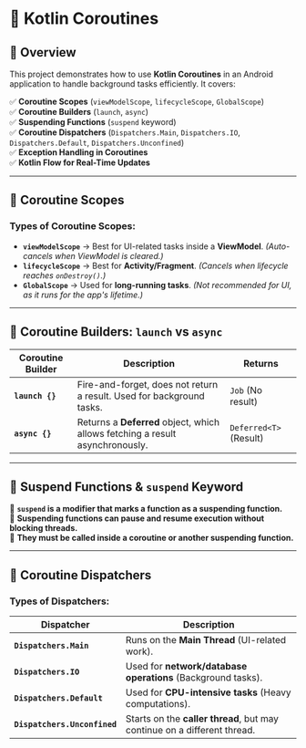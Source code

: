 # 🚀 **Kotlin Coroutines**  

## 📌 **Overview**  
This project demonstrates how to use **Kotlin Coroutines** in an Android application to handle background tasks efficiently. It covers:  

✅ **Coroutine Scopes** (`viewModelScope`, `lifecycleScope`, `GlobalScope`)  
✅ **Coroutine Builders** (`launch`, `async`)  
✅ **Suspending Functions** (`suspend` keyword)  
✅ **Coroutine Dispatchers** (`Dispatchers.Main`, `Dispatchers.IO`, `Dispatchers.Default`, `Dispatchers.Unconfined`)  
✅ **Exception Handling in Coroutines**  
✅ **Kotlin Flow for Real-Time Updates**  

---

## 🔹 **Coroutine Scopes**  

### **Types of Coroutine Scopes:**  
- **`viewModelScope`** → Best for UI-related tasks inside a **ViewModel**. *(Auto-cancels when ViewModel is cleared.)*  
- **`lifecycleScope`** → Best for **Activity/Fragment**. *(Cancels when lifecycle reaches `onDestroy()`.)*  
- **`GlobalScope`** → Used for **long-running tasks**. *(Not recommended for UI, as it runs for the app's lifetime.)*  

---

## 🔹 **Coroutine Builders: `launch` vs `async`**  

| Coroutine Builder | Description | Returns |
|------------------|-------------|---------|
| **`launch {}`** | Fire-and-forget, does not return a result. Used for background tasks. | `Job` (No result) |
| **`async {}`** | Returns a **Deferred** object, which allows fetching a result asynchronously. | `Deferred<T>` (Result) |

---

## 🔹 **Suspend Functions & `suspend` Keyword**  

🔹 **`suspend` is a modifier that marks a function as a suspending function.**  
🔹 **Suspending functions can pause and resume execution without blocking threads.**  
🔹 **They must be called inside a coroutine or another suspending function.**  

---

## 🔹 **Coroutine Dispatchers**  

### **Types of Dispatchers:**  
| Dispatcher | Description |
|------------|------------|
| **`Dispatchers.Main`** | Runs on the **Main Thread** (UI-related work). |
| **`Dispatchers.IO`** | Used for **network/database operations** (Background tasks). |
| **`Dispatchers.Default`** | Used for **CPU-intensive tasks** (Heavy computations). |
| **`Dispatchers.Unconfined`** | Starts on the **caller thread**, but may continue on a different thread. |
